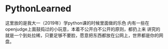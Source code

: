 # PythonLearned
这里放的是我大一（2019年）学python课的时候里面做的乐色
内有一些在openjudge上面鼓捣过的小玩意，本着不公开白不公开的原则，都扔上来
讲究的就是一个到处拉稀，只要足够不要脸，愿意把东西都放在公网上，世界都是你的网盘。
